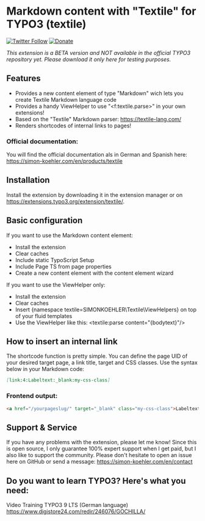 # Markdown content with "Textile" for TYPO3 (textile)

[![Twitter Follow](https://img.shields.io/twitter/follow/koehlersimon.svg?style=social)](https://twitter.com/koehlersimon)
[![Donate](https://img.shields.io/badge/paypal-donate-yellow.svg)](https://paypal.me/typo3freelancer)  

*This extension is a BETA version and NOT available in the official TYPO3 repository yet. Please download it only here for testing purposes.*

## Features
- Provides a new content element of type "Markdown" wich lets you create Textile Markdown language code
- Provides a handy ViewHelper to use "<f:textile.parse>" in your own extensions!
- Based on the "Textile" Markdown parser: https://textile-lang.com/
- Renders shortcodes of internal links to pages!

### Official documentation:
You will find the official documentation als in German and Spanish here:
https://simon-koehler.com/en/products/textile

## Installation
Install the extension by downloading it in the extension manager or on https://extensions.typo3.org/extension/textile/.

## Basic configuration

If you want to use the Markdown content element:

- Install the extension
- Clear caches
- Include static TypoScript Setup
- Include Page TS from page properties
- Create a new content element with the content element wizard

If you want to use the ViewHelper only:

- Install the extension
- Clear caches
- Insert {namespace textile=SIMONKOEHLER\Textile\ViewHelpers} on top of your fluid templates
- Use the ViewHelper like this: <textile:parse content="{bodytext}"/>

## How to insert an internal link

The shortcode function is pretty simple. You can define the page UID of your desired target page, a link title, target and CSS classes.
Use the syntax below in your Markdown code:

```markdown
[link:4:Labeltext:_blank:my-css-class]
```
### Frontend output:

```html
<a href="/yourpageslug/" target="_blank" class="my-css-class">Labeltext</a>
```

## Support & Service

If you have any problems with the extension, please let me know! Since this is open source, I only guarantee 100% expert support when I get paid, but I also like to support the community. Please don't hesitate to open an issue here on GitHub or send a message: https://simon-koehler.com/en/contact

## Do you want to learn TYPO3? Here's what you need:
Video Training TYPO3 9 LTS (German language)
https://www.digistore24.com/redir/246076/GOCHILLA/
